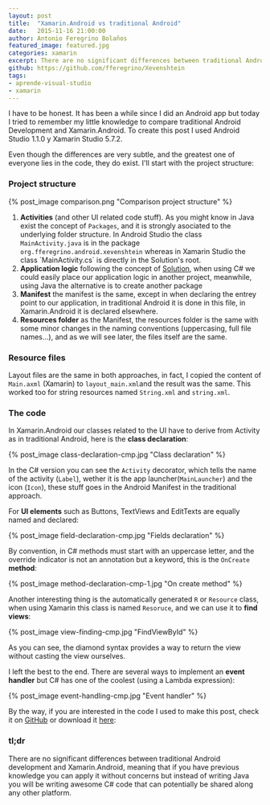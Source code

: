 ```yaml
---
layout: post
title:  "Xamarin.Android vs traditional Android"
date:   2015-11-16 21:00:00
author: Antonio Feregrino Bolaños
featured_image: featured.jpg
categories: xamarin 
excerpt: There are no significant differences between traditional Android development and Xamarin.Android, meaning that if you have previous knowledge you can apply it without concerns but instead of writing Java you will be writing awesome C# code that can potentially be shared along any other platform.
github: https://github.com/fferegrino/Xevenshtein
tags:
- aprende-visual-studio
- xamarin
---
```

I have to be honest. It has been a while since I did an Android app but today I tried to remember my little knowledge to compare traditional Android Development and Xamarin.Android. To create this post I used Android Studio 1.1.0 y Xamarin Studio 5.7.2. 

Even though the differences are very subtle, and the greatest one of everyone lies in the code, they do exist. I'll start with the project structure:

### Project structure
{% post_image comparison.png "Comparison project structure" %}

<ol>
	<li><b>Activities</b> (and other UI related code stuff). As you might know in Java exist the concept of <code>Packages</code>, and it is strongly asociated to the underlying folder structure. In Android Studio the class <code>MainActivity.java</code> is in the package <code>org.fferegrino.android.xevenshtein</code> whereas in Xamarin Studio the class `MainActivity.cs` is directly in the Solution's root.</li>
   	<li><b>Application logic</b> following the concept of <a href="https://xsa.ghost.io/code-organization-xs-vs/" target="_blank">Solution</a>, when using C# we could easily place our application logic in another project, meanwhile, using Java the alternative is to create another package</li>
  	<li><b>Manifest</b> the manifest is the same, except in when declaring the entrey point to our application, in traditional Android it is done in this file, in Xamarin.Android it is declared elsewhere.</li>
   	<li><b>Resources folder</b> as the Manifest, the resources folder is the same with some minor changes in the naming conventions (uppercasing, full file names...), and as we will see later, the files itself are the same.</li>
</ol>

### Resource files
Layout files are the same in both approaches, in fact, I copied the content of `Main.axml` (Xamarin) to `layout_main.xml`and the result was the same. This worked too for string resources named `String.xml` and `string.xml`.

### The code
In Xamarin.Android our classes related to the UI have to derive from Activity as in traditional Android, here is the **class declaration**:

{% post_image class-declaration-cmp.jpg "Class declaration" %}

In the C# version you can see the `Activity` decorator, which tells the name of the activity (`Label`), wether it is the app launcher(`MainLauncher`) and the icon (`Icon`), these stuff goes in the Android Manifest in the traditional approach.

For **UI elements** such as Buttons, TextViews and EditTexts are equally named and declared:

{% post_image field-declaration-cmp.jpg "Fields declaration" %}

By convention, in C# methods must start with an uppercase letter, and the override indicator is not an annotation but a keyword, this is the `OnCreate` **method**:

{% post_image method-declaration-cmp-1.jpg "On create method" %}

Another interesting thing is the automatically generated `R` or `Resource` class, when using Xamarin this class is named `Resoruce`, and we can use it to **find views**:

{% post_image view-finding-cmp.jpg "FindViewById" %}

As you can see, the diamond syntax provides a way to return the view without casting the view ourselves. 

I left the best to the end. There are several ways to implement an **event handler** but C# has one of the coolest (using a Lambda expression):

{% post_image event-handling-cmp.jpg "Event handler" %}

By the way, if you are interested in the code I used to make this post, check it on [GitHub](https://github.com/fferegrino/Xevenshtein) or download it [here](https://github.com/fferegrino/Xevenshtein/archive/b-p-2.zip): 

### tl;dr
There are no significant differences between traditional Android development and Xamarin.Android, meaning that if you have previous knowledge you can apply it without concerns but instead of writing Java you will be writing awesome C# code that can potentially be shared along any other platform.